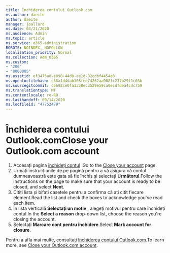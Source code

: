 ```yaml
---
title: Închiderea contului Outlook.com
ms.author: daeite
author: daeite
manager: joallard
ms.date: 04/21/2020
ms.audience: Admin
ms.topic: article
ms.service: o365-administration
ROBOTS: NOINDEX, NOFOLLOW
localization_priority: Normal
ms.collection: Adm_O365
ms.custom:
- "206"
- "8000005"
ms.assetid: ef3475a8-e898-44d8-ae1d-82cdbf4454e8
ms.openlocfilehash: c38a1d4dab108fee74262aa908fc237b29f1c03b
ms.sourcegitcommit: c6692ce0fa1358ec3529e59ca0ecdfdea4cdc759
ms.translationtype: MT
ms.contentlocale: ro-RO
ms.lasthandoff: 09/14/2020
ms.locfileid: "47752479"
---
```

# <a name="close-your-outlookcom-account"></a><span data-ttu-id="c28d0-102">Închiderea contului Outlook.com</span><span class="sxs-lookup"><span data-stu-id="c28d0-102">Close your Outlook.com account</span></span>

1. <span data-ttu-id="c28d0-103">Accesați pagina [închideți contul](https://go.microsoft.com/fwlink/p/?linkid=845493) .</span><span class="sxs-lookup"><span data-stu-id="c28d0-103">Go to the [Close your account](https://go.microsoft.com/fwlink/p/?linkid=845493) page.</span></span>
2. <span data-ttu-id="c28d0-104">Urmați instrucțiunile de pe pagină pentru a vă asigura că contul dumneavoastră este gata să fie închis și selectați **Următorul**.</span><span class="sxs-lookup"><span data-stu-id="c28d0-104">Follow the instructions on the page to make sure that your account is ready to be closed, and select **Next**.</span></span>
3. <span data-ttu-id="c28d0-105">Citiți lista și bifați casetele pentru a confirma că ați citit fiecare element.</span><span class="sxs-lookup"><span data-stu-id="c28d0-105">Read the list and check the boxes to acknowledge you've read each item.</span></span>
4. <span data-ttu-id="c28d0-106">În lista verticală **Selectați un motiv** , alegeți motivul pentru care închideți contul.</span><span class="sxs-lookup"><span data-stu-id="c28d0-106">In the **Select a reason** drop-down list, choose the reason you're closing the account.</span></span>
5. <span data-ttu-id="c28d0-107">Selectați **Marcare cont pentru închidere**.</span><span class="sxs-lookup"><span data-stu-id="c28d0-107">Select **Mark account for closure**.</span></span>

<span data-ttu-id="c28d0-108">Pentru a afla mai multe, consultați [închiderea contului Outlook.com](https://support.office.com/article/564b801e-2a47-4cb2-afa8-12ead3185038?wt.mc_id=Office_Outlook_com_Alchemy).</span><span class="sxs-lookup"><span data-stu-id="c28d0-108">To learn more, see [Close your Outlook.com account](https://support.office.com/article/564b801e-2a47-4cb2-afa8-12ead3185038?wt.mc_id=Office_Outlook_com_Alchemy).</span></span>
  